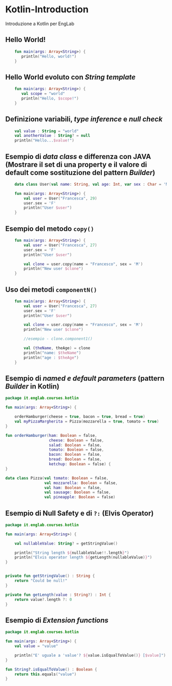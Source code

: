 # Kotlin-Introduction
Introduzione a Kotlin per EngLab

## Hello World!

```kotlin
    fun main(args: Array<String>) {
       println("Hello, world!")
    }
```

## Hello World evoluto con *String template*

```kotlin
    fun main(args: Array<String>) {
       val scope = "world"
       println("Hello, $scope!")
    }
```
    
## Definizione variabili, *type inference* e *null check*

```kotlin
    val value : String = "world"
    val anotherValue : String? = null
    println("Hello...$value!")
```

## Esempio di *data class* e differenza con JAVA (Mostrare il set di una property e il valore di default come sostituzione del pattern *Builder*)

```kotlin
    data class User(val name: String, val age: Int, var sex : Char = 'M' )

    fun main(args: Array<String>) {
        val user = User("Francesca", 29)
        user.sex = 'F'
        println("User $user")
    }
```

## Esempio del metodo `copy()`

```kotlin
    fun main(args: Array<String>) {
        val user = User("Francesca", 27)
        user.sex = 'F'
        println("User $user")

        val clone = user.copy(name = "Francesco", sex = 'M')
        println("New user $clone")
    }
```

## Uso dei metodi `componentN()`

```kotlin
    fun main(args: Array<String>) {
        val user = User("Francesca", 27)
        user.sex = 'F'
        println("User $user")

        val clone = user.copy(name = "Francesco", sex = 'M')
        println("New user $clone")

        //esempio - clone.component1()

        val (theName, theAge) = clone
        println("name: $theName")
        println("age : $theAge")
    }
```

## Esempio di *named e default parameters* (pattern *Builder* in Kotlin)

```kotlin
package it.englab.courses.kotlin

fun main(args: Array<String>) {

    orderHamburger(cheese = true, bacon = true, bread = true)
    val myPizzaMargherita = Pizza(mozzarella = true, tomato = true)
}

fun orderHamburger(ham: Boolean = false,
                   cheese: Boolean = false,
                   salad: Boolean = false,
                   tomato: Boolean = false,
                   bacon: Boolean = false,
                   bread: Boolean = false,
                   ketchup: Boolean = false) {
}

data class Pizza(val tomato: Boolean = false,
                 val mozzarella: Boolean = false,
                 val ham: Boolean = false,
                 val sausage: Boolean = false,
                 val pineapple: Boolean = false)
```

## Esempio di Null Safety e di `?:` (Elvis Operator)

```kotlin
package it.englab.courses.kotlin

fun main(args: Array<String>) {

    val nullableValue: String? = getStringValue()

    println("String length ${nullableValue!!.length}")
    println("Elvis operator length ${getLength(nullableValue)}")
}


private fun getStringValue() : String {
    return "Could be null!"
}

private fun getLength(value : String?) : Int {
    return value?.length ?: 0
}
```

## Esempio di *Extension functions*

```kotlin
package it.englab.courses.kotlin

fun main(args: Array<String>) {
    val value = "value"

    println("E' uguale a 'value'? ${value.isEqualToValue()} [$value]")
}

fun String?.isEqualToValue() : Boolean {
    return this.equals("value")
}
```
